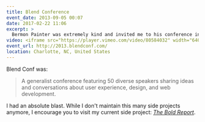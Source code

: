 ```yaml
---
title: Blend Conference
event_date: 2013-09-05 00:07
date: 2017-02-22 11:06
excerpt: >
  Bermon Painter was extremely kind and invited me to his conference in beautiful Charlotte, North Carolina. I was invited to give my *Become a Better Designer with Side Projects* talk.
video: <iframe src="https://player.vimeo.com/video/80584032" width="640" height="360" frameborder="0" webkitallowfullscreen mozallowfullscreen allowfullscreen></iframe>
event_url: http://2013.blendconf.com/
location: Charlotte, NC, United States
---
```


Blend Conf was:

> A generalist conference featuring 50 diverse speakers sharing ideas and conversations about user experience, design, and web development.

I had an absolute blast. While I don't maintain this many side projects anymore, I encourage you to visit my current side project: *[The Bold Report](https://theboldreport.net)*.

<script async class="speakerdeck-embed" data-id="2be85850012301319aac5a46287e7d3a" data-ratio="1.33333333333333" src="//speakerdeck.com/assets/embed.js"></script>
